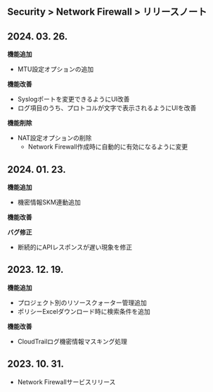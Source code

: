 ## Security > Network Firewall > リリースノート

## 2024. 03. 26.
**機能追加**

* MTU設定オプションの追加

**機能改善**

* Syslogポートを変更できるようにUI改善
* ログ項目のうち、プロトコルが文字で表示されるようにUIを改善

**機能削除**

* NAT設定オプションの削除
    * Network Firewall作成時に自動的に有効になるように変更

## 2024. 01. 23.
**機能追加**

* 機密情報SKM連動追加

**機能改善**

**バグ修正**

* 断続的にAPIレスポンスが遅い現象を修正

## 2023. 12. 19.
**機能追加**

* プロジェクト別のリソースクォーター管理追加
* ポリシーExcelダウンロード時に検索条件を追加

**機能改善**

* CloudTrailログ機密情報マスキング処理

## 2023. 10. 31.
* Network Firewallサービスリリース
